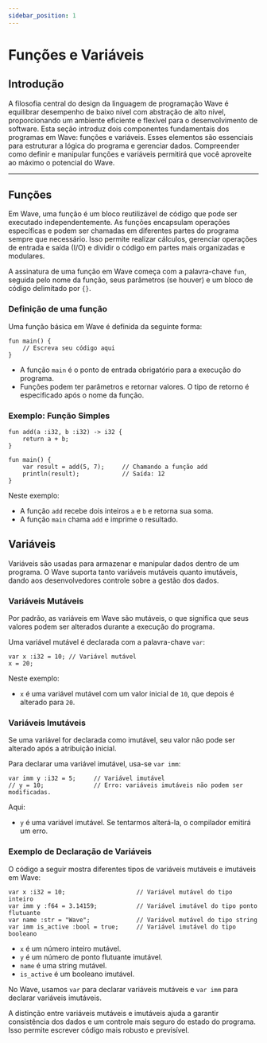 ```yaml
---
sidebar_position: 1
---
```


# Funções e Variáveis

## Introdução

A filosofia central do design da linguagem de programação Wave é equilibrar desempenho de baixo nível com abstração de alto nível, proporcionando um ambiente eficiente e flexível para o desenvolvimento de software.
Esta seção introduz dois componentes fundamentais dos programas em Wave: funções e variáveis.
Esses elementos são essenciais para estruturar a lógica do programa e gerenciar dados.
Compreender como definir e manipular funções e variáveis permitirá que você aproveite ao máximo o potencial do Wave.

---

## Funções
Em Wave, uma função é um bloco reutilizável de código que pode ser executado independentemente.
As funções encapsulam operações específicas e podem ser chamadas em diferentes partes do programa sempre que necessário.
Isso permite realizar cálculos, gerenciar operações de entrada e saída (I/O) e dividir o código em partes mais organizadas e modulares.

A assinatura de uma função em Wave começa com a palavra-chave `fun`, seguida pelo nome da função, seus parâmetros (se houver) e um bloco de código delimitado por `{}`.

### Definição de uma função
Uma função básica em Wave é definida da seguinte forma:

```wave
fun main() {
    // Escreva seu código aqui
}
```

* A função `main` é o ponto de entrada obrigatório para a execução do programa.
* Funções podem ter parâmetros e retornar valores. O tipo de retorno é especificado após o nome da função.

### Exemplo: Função Simples

```wave
fun add(a :i32, b :i32) -> i32 {
    return a + b;
}

fun main() {
    var result = add(5, 7);     // Chamando a função add
    println(result);            // Saída: 12
}
```

Neste exemplo:

* A função `add` recebe dois inteiros `a` e `b` e retorna sua soma.
* A função `main` chama `add` e imprime o resultado.

## Variáveis
Variáveis são usadas para armazenar e manipular dados dentro de um programa.
O Wave suporta tanto variáveis mutáveis quanto imutáveis, dando aos desenvolvedores controle sobre a gestão dos dados.

### Variáveis Mutáveis
Por padrão, as variáveis em Wave são mutáveis, o que significa que seus valores podem ser alterados durante a execução do programa.

Uma variável mutável é declarada com a palavra-chave `var`:
```wave
var x :i32 = 10; // Variável mutável
x = 20;
```

Neste exemplo:
* `x` é uma variável mutável com um valor inicial de `10`, que depois é alterado para `20`.

### Variáveis Imutáveis
Se uma variável for declarada como imutável, seu valor não pode ser alterado após a atribuição inicial.

Para declarar uma variável imutável, usa-se `var imm`:
```wave
var imm y :i32 = 5;     // Variável imutável
// y = 10;              // Erro: variáveis imutáveis não podem ser modificadas.
```

Aqui:
* `y` é uma variável imutável. Se tentarmos alterá-la, o compilador emitirá um erro.

### Exemplo de Declaração de Variáveis
O código a seguir mostra diferentes tipos de variáveis mutáveis e imutáveis em Wave:

```wave
var x :i32 = 10;                    // Variável mutável do tipo inteiro
var imm y :f64 = 3.14159;           // Variável imutável do tipo ponto flutuante
var name :str = "Wave";             // Variável mutável do tipo string
var imm is_active :bool = true;     // Variável imutável do tipo booleano
```

* `x` é um número inteiro mutável.
* `y` é um número de ponto flutuante imutável.
* `name` é uma string mutável.
* `is_active` é um booleano imutável.

No Wave, usamos `var` para declarar variáveis mutáveis e `var imm` para declarar variáveis imutáveis.

A distinção entre variáveis mutáveis e imutáveis ajuda a garantir consistência dos dados e um controle mais seguro do estado do programa. Isso permite escrever código mais robusto e previsível.